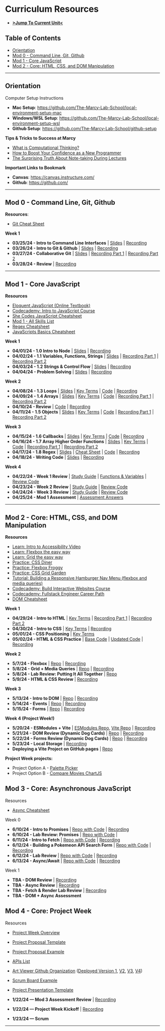 # Curriculum Resources

- [**>Jump To Current Unit<**](#mod-3---core-asynchronous-javascript)

## Table of Contents

- [Orientation](#orientation)
- [Mod 0 - Command Line, Git, Github](#mod-0---command-line-git-github)
- [Mod 1 - Core JavaScript](#mod-1---core-javascript)
- [Mod 2 - Core: HTML, CSS, and DOM Manipulation](#mod-2---core-html-css-and-dom-manipulation)

---

## Orientation

Computer Setup Instructions

- **Mac Setup**: https://github.com/The-Marcy-Lab-School/local-environment-setup-mac
- **Windows/WSL Setup**: https://github.com/The-Marcy-Lab-School/local-environment-setup-wsl
- **Github Setup**: https://github.com/The-Marcy-Lab-School/github-setup

**Tips & Tricks to Success at Marcy**

- [What is Computational Thinking?](https://youtu.be/qbnTZCj0ugI)
- [How to Boost Your Confidence as a New Programmer](https://www.youtube.com/watch?v=2pQ04FriBxs)
- [The Surprising Truth About Note-taking During Lectures](https://www.youtube.com/watch?v=cRQqH18wJgw&ab_channel=BenjaminKeep%2CPhD%2CJD)

**Important Links to Bookmark**

- **Canvas**: https://canvas.instructure.com/
- **Github**: https://github.com/

---

## Mod 0 - Command Line, Git, Github

**Resources**:

- [Git Cheat Sheet](https://github.com/The-Marcy-Lab-School/cheatsheet-git)

**Week 1**

- **03/25/24 - Intro to Command Line Interfaces** | [Slides](https://docs.google.com/presentation/d/1ilIcRoo9GEVFSjHMnRUDaB2sbiINaIEj68jTMaXMNc4/edit#slide=id.g1f1075899de_0_0) | [Recording](https://zoom.us/rec/play/IqybjtHAH9AJeHE8TpWHvhleupAeJmjunn15HRJR5XOaqald1p3WhzgzQt8RikzUTsh8aqgJOVMPE2oM.xxGAv7iiSSCUH04c?autoplay=true&startTime=1711390956000)
- **03/26/24 - Intro to Git & Github** | [Slides](https://docs.google.com/presentation/d/1S2eRh4kSss5Srvc08kOWcqYG5yeSJSPtoJzfLXngxGc/edit#slide=id.g1f10b404dc4_0_5) | [Recording](https://zoom.us/rec/play/wvVLr4Ww4Shmc2UqcqPiikMnDWdzxfyD_SWZb-agEobFE9-GzbIqYlIF6ofE_XnkunCKkr4rAVlwcXgw.O5hUJ1L-eRlyCESm?autoplay=true&startTime=1711467236000)
- **03/27/24 - Collaborative Git** | [Slides](https://docs.google.com/presentation/d/1tylZJk3pw9ydmZtyiyQ8g3f44rsm2usxG-5jU6SKr_I/edit#slide=id.g158fbd3a59f_0_386) | [Recording Part 1](https://zoom.us/rec/play/zyDW3X2b8uB5Y-u6E2Gpzct9_m1YLEw929w3APlE0w9lfuMg4Awl3WHSvSW1r34_wQPnz93HXTaxJMo5.mNKsoIHfsUY_6VBu?autoplay=true&startTime=1711553725000) | [Recording Part 2](https://zoom.us/rec/play/kSH6TbkTY_bteu765q32Q9r3Kje21ws8LT8OE5T_xxukm7Us8OId6DNVx7hQ_TZmmXcyo200pHgvlwoq.Dg-TreCDy619WybZ?autoplay=true&startTime=1711567101000)
- **03/28/24 - Review** | [Recording](https://zoom.us/rec/play/6gpEiq44LSDOGSZV0QcjDuYMfFOx7AbcLJLzTGYRKvYt-hQaw_GpGPXkb7P2WZhXIjMsD0XHCP4phdYG.01kpqlRzFX6AQapX?autoplay=true&startTime=1711640623000)

---

## Mod 1 - Core JavaScript

**Resources**

- [Eloquent JavaScript (Online Textbook)](https://eloquentjavascript.net/)
- [Codecademy: Intro to JavaScript Course](https://www.codecademy.com/enrolled/courses/introduction-to-javascript)
- [She Codes JavaScript Cheatsheet](https://cheatsheets.shecodes.io/javascript)
- [Mod 1 - All Skills List](https://github.com/The-Marcy-Lab-School/1-3-0-resource_mod-1-all-skills)
- [Regex Cheatsheet](https://github.com/The-Marcy-Lab-School/cheatsheet-regex)
- [JavaScripts Basics Cheatsheet](https://github.com/The-Marcy-Lab-School/cheatsheet-javascript-basics)


**Week 1**

- **04/01/24 - 1.0 Intro to Node** | [Slides](https://docs.google.com/presentation/d/1jrc92djJXRgo3LkTefu1SqIiQEIHfE97QoCTo1wYL1g) | [Recording](https://youtu.be/2iqiRiV8j7w)
- **04/02/24 - 1.1 Variables, Functions, Strings** | [Slides](https://docs.google.com/presentation/d/1l5fe4EL2DqOtXKfeKEhdxGxNI7k3nqHPQLbP3-Q706s) | [Recording Part 1](https://www.youtube.com/watch?v=iambf_jDL0Q) | [Recording Part 2](https://zoom.us/rec/play/QZTySNEsw-1y_HMmYBaJhA2_awo7a1sDJ7yhPkcRCbAcFlc96FKBUDEVRq1kUKKz4f4EHKGMzFmsgWyt.uqrlrbulie-yVH6k?autoplay=true&startTime=1712079211000)
- **04/03/24 - 1.2 Strings & Control Flow** | [Slides](https://docs.google.com/presentation/d/1A3FPpnVWFG42ChRusrrbWXVFnrC8hlm85IzgMHmadH8) | [Recording](https://youtu.be/GiohqszbXAI)
- **04/04/24 - Problem Solving** | [Slides](https://docs.google.com/presentation/d/18WwjvW4fUJqWMBRSztn5TRV-qcrCmVr-I85CT0e3uv8/) | [Recording](https://us02web.zoom.us/rec/share/bGxNcGtltBqBh3ZFTIHvShJV9pkkFKhWlhqkynXx7AWK-hHaN0WFXWgSSCOGlFA7.xgaNrKkkNympcuhC?startTime=1712239688000)

**Week 2**

- **04/08/24 - 1.3 Loops** | [Slides](https://docs.google.com/presentation/d/1AfrsNZRXMqoXx1pPtPzuJfImzyVz4-_6zRY-seuQVkc/) | [Key Terms](./resources/1-3-loops.md) | [Code](https://replit.com/@madhur-xyz/LoopsLecture) | [Recording](https://us02web.zoom.us/rec/share/miDEk5HFXAwStj3Fv0w1w5mzt4_P0fGHfwXer413l68wI7fxH8TVnTsENA_F8yy7.kq8peKVcb6eBf4GB?startTime=1712587799000) 
- **04/09/24 - 1.4 Arrays** | [Slides](https://docs.google.com/presentation/d/1H5j6USVYQAAgSUFPoFZlNU2xN6UF-UglwdMap8TcNuw/) | [Key Terms](./resources/1-4-arrays.md) | [Code](https://replit.com/@madhur-xyz/ArraysLecture) |  [Recording Part 1](https://us02web.zoom.us/rec/share/nkTgp5nm0WmIjv7rBjORqe47vSIRgj0ZpX5Di8jGKp9Cz8UUzU3UxA_M9Te02pXb.Nig8JwdfCby0AMxq?startTime=1712671292000) | [Recording Part 2](https://us02web.zoom.us/rec/share/iOObNMYsGYI62b07VKI7ciR11Mq_dD8J7483IhpGlpwMWnMufiXMzJxR1kpRfj5h.-_DjYvBAh-SUZxWk?startTime=1712683247000)
- **04/10/24 - Review** | [Code](https://replit.com/@juliancastro16/Map-Filter-and-Sort-Methods#README.md) | [Recording](https://us02web.zoom.us/rec/share/GN7sLsa87V1panp1tieZuttqG1zQJ-7Qp6_AQc6wQaoNTqp3-q9bbePdIKEU2Rt-.0lUs5_2_5KsGtQVj?startTime=1712762258000)
- **04/11/24 - 1.5 Objects** | [Slides](https://docs.google.com/presentation/d/1xMVk45ROtn3QJwo2s-qtwunDplVhbB35SZ73kkidR1Y/) | [Key Terms](./resources/1-5-objects.md) | [Code](https://replit.com/@madhur-xyz/ObjectsLecture#index.js) | [Recording Part 1](https://us02web.zoom.us/rec/share/1JuM8gFk0quuRSBNjUGts-kPYbVia5wRJXrW6e4uh9NV1CuN0rWIFCmaZqfvxJKi.qPJ2jSuDT4xQJZ_8?startTime=1712844223000) | [Recording Part 2](https://us02web.zoom.us/rec/share/RS-lAvNeAkZ4pZsL62JaQrn_HzG4cCXP52pe7-S36eVr6PVqA_2-y4gsmWR0_lOu.EiEiDD3OdHWT-UV2?startTime=1712849256000)

**Week 3**

- **04/15/24 - 1.6 Callbacks** | [Slides](https://docs.google.com/presentation/d/1xBOI37rbDhGdoCtBW8VEG8f34RfNkM_i1vftdAK6dDw/) | [Key Terms](./resources/1-6-callbacks.md) | [Code](https://replit.com/@madhur-xyz/CallbacksLecture) | [Recording](https://youtu.be/KMw7QqbOe3A)
- **04/16/24 - 1.7 Array Higher Order Functions** | [Slides](https://docs.google.com/presentation/d/1xXdTbrNXYHAtRgEaLt91VLdGwDxq8PrVDQh70saLuD4/) | [Key Terms](./resources/1-7-array-hofs.md) | [Code](https://replit.com/@madhur-xyz/ArrayHOFsLecture#index.js) | [Recording Part 1](https://us02web.zoom.us/rec/share/W6SBLEs2YAFC8lURdzAtxdX1lAqAazAm81YUDWtRvrWx8U8NuJeyB0xRsMLABaaK.B6_Pf5tyVy1C6aA7?startTime=1713276423000) | [Recording Part 2](https://us02web.zoom.us/rec/share/lE0sjFzaGD0lrqx4oA0KiZXElVL_onDqnAGIcCX7ZaoTdfZWn1mcbbcrpjP0MySW.iFkLERQxPWdy5quc?startTime=1713367474000)
- **04/17/24 - 1.8 Regex** | [Slides](https://docs.google.com/presentation/d/1GMj8kGOupNuDY7OjZ4tswBmZwU6tixw83k5iA702s00/) | [Cheat Sheet](./resources/1-8-regex.md) | [Code](https://replit.com/@madhur-xyz/RegexLecture#index.js) | [Recording](https://us02web.zoom.us/rec/share/638Z0R3dI1EJFBk60TeyU5wg7SoR87vixoNx_6Cf_CkzOaI2sTJMVuo3_QWV1dSr.7uEb9QFyO9-IxaTk?startTime=1713452929000)
- **04/18/24 - Writing Code** | [Slides](https://docs.google.com/presentation/d/1VYIXNFwJ7GckcO-VPrCPhvHdgmLyfMN5CdOKbahwCaQ/) | [Recording](https://www.youtube.com/watch?v=p-S3kpxcRsc)

**Week 4**

- **04/22/24 - Week 1 Review** | [Study Guide](./study-guides/mod1-week1-study-guide.md) | [Functions & Variables](./resources/1-1-vars-functions.md) | [Review Code](https://replit.com/@madhur-xyz/Mod1Week1Review#short-response.md)
- **04/23/24 - Week 2 Review** | [Study Guide](./study-guides/mod1-week2-study-guide.md) | [Review Code](https://replit.com/@madhur-xyz/Mod1Week2Reviewjs#short-response.md)
- **04/24/24 - Week 3 Review** | [Study Guide](./study-guides/mod1-week3-study-guide.md) | [Review Code](https://replit.com/@madhur-xyz/Mod1Week3Reviewjs#short-response.md)
- **04/25/24 - Mod 1 Assessment** | [Assessment Answers](https://www.youtube.com/watch?v=dQw4w9WgXcQ)


---

## Mod 2 - Core: HTML, CSS, and DOM Manipulation

**Resources**
* [Learn: Intro to Accessibility Video](https://www.youtube.com/watch?v=1A6SrPwmGpg&t=802s&ab_channel=WebDevSimplified)
* [Learn: Flexbox the easy way](https://www.youtube.com/watch?v=u044iM9xsWU&ab_channel=KevinPowell)
* [Learn: Grid the easy way](https://www.youtube.com/watch?v=rg7Fvvl3taU&ab_channel=KevinPowell)
* [Practice: CSS Diner](https://flukeout.github.io/)
* [Practice: Flexbox Froggy](https://flexboxfroggy.com/)
* [Practice: CSS Grid Garden](https://cssgridgarden.com/)
* [Tutorial: Building a Responsive Hamburger Nav Menu (flexbox and media queries)](https://www.youtube.com/watch?v=At4B7A4GOPg)
* [Codecademy: Build Interactive Websites Course](https://www.codecademy.com/learn/build-interactive-websites)
* [Codecademy: Fullstack Engineer Career Path](https://www.codecademy.com/enrolled/paths/full-stack-engineer-career-path)
* [DOM Cheatsheet](https://github.com/The-Marcy-Lab-School/cheatsheet-DOM)

**Week 1**
* **04/29/24 - Intro to HTML** | [Key Terms](./resources/2-0-intro-to-html.md) | [Recording Part 1](https://us02web.zoom.us/rec/share/Jd_SDZ6NIJFbBD86DGGCV-0GYKeb_sIbmaqFsC2F3Fyagk3PPjtr-0eatC4dDrt5.s2nhBq6lPMl6DYm7?startTime=1714402424000) | [Recording Part 2](https://us02web.zoom.us/recording/detail?meeting_id=tjUbM%2Fj7RQ2BexNNjwpQuQ%3D%3D)
* **04/30/24 - Intro to CSS** | [Key Terms](./resources/2-1-intro-to-css.md) | [Recording](https://www.youtube.com/watch?v=KQdYKILn3d0)
* **05/01/24 - CSS Positioning** | [Key Terms](./resources/2-2-css-positioning.md)
* **05/02/24 - HTML & CSS Practice** | [Base Code](https://github.com/The-Marcy-Lab-School/2-2-css-practice-nirvana) | [Updated Code](https://github.com/madhurxyz/2-2-css-practice-nirvana) | [Recording](https://us02web.zoom.us/rec/share/f7wD1zraTnIMoAQXJ49PVnf00JoPBOrVYbHbrXUayJ6BJSOCxnQ28CsKd8F21tWm.fRP6vm6oL2bMPCa4?startTime=1714677341000)

**Week 2**

* **5/7/24 - Flexbox** | [Repo](https://github.com/The-Marcy-Lab-School/2-1-0-lecture-flexbox) | [Recording](https://youtu.be/B3bLSMe0-FI)
* **5/8/24 - Grid + Media Queries** | [Repo](https://github.com/The-Marcy-Lab-School/2-1-1-lecture-grid-media-queries) | [Recording](https://youtu.be/rQgw-PUa12o)
* **5/8/24 - Lab Review: Putting It All Together** | [Repo](https://github.com/The-Marcy-Lab-School/2-1-2-lab-review-putting-it-all-together)
* **5/9/24 - HTML & CSS Review** | [Recording](https://youtu.be/bAo-QDkiLao)

**Week 3**

* **5/13/24 - Intro to DOM** | [Repo](https://github.com/The-Marcy-Lab-School/2-2-0-lecture-intro-to-dom) | [Recording](https://youtu.be/Ap6L56RetSY)
* **5/14/24 - Events** | [Repo](https://github.com/The-Marcy-Lab-School/2-2-1-lecture-dom-events) | [Recording](https://youtu.be/wMtTOiTwehA)
* **5/15/24 - Forms** | [Repo](https://github.com/The-Marcy-Lab-School/2-2-2-lecture-forms) | [Recording](https://youtu.be/OWHv7zDHG2M)

**Week 4 (Project Week!)**

* **5/20/24 - ESModules + Vite** | [ESModules Repo](https://github.com/The-Marcy-Lab-School/2-3-0-esmodules-f23), [Vite Repo](https://github.com/The-Marcy-Lab-School/2-3-0-resource_getting-started-vite-vanilla-js) | [Recording](https://youtu.be/BnJftny4lZA)
* **5/21/24 - DOM Review (Dynamic Dog Cards)** | [Repo](https://github.com/benspector-mls/dogs-dom-project-s24) | [Recording](https://youtu.be/y82_RoAiP4U)
* **5/22/24 - Forms Review (Dynamic Dog Cards)** | [Repo](https://github.com/benspector-mls/dogs-dom-project-s24) | [Recording](https://youtu.be/J_FE-xRwzy0)
* **5/23/24 - Local Storage** | [Recording](https://www.youtube.com/watch?v=EA_BUUOXFDE&ab_channel=TheMarcyLabSchool)
* **Deploying a Vite Project on GitHub pages** | [Repo](https://github.com/The-Marcy-Lab-School/2-3-3-resource_deploying-with-github-pages)

**Project Week projects:**
* Project Option A - [Palette Picker](https://github.com/The-Marcy-Lab-School/2-3-0-solo-project_palette-picker)
* Project Option B - [Compare Movies ChartJS](https://github.com/The-Marcy-Lab-School/2-3-0-solo-project_compare-movies)

## Mod 3 - Core: Asynchronous JavaScript
<!-- TODO @gonzalo Check in About updating repos -->
Resources

- [Async Cheatsheet](https://github.com/The-Marcy-Lab-School/cheatsheet-async)

Week 0
<!-- get all the updated repos -->
- **6/10/24 - Intro to Promises** | [Repo with Code](https://github.com/Gonzalomarcylabschool/3-0-0-intro-to-promises-S24) | [Recording](https://us02web.zoom.us/rec/share/jDWCBuO_czipwzaxyVfsS4q2hjA3x4Z1d_krKJhtHJ7n2wlmKxxZNDH_AhKxVazi.JULtdszn_5UwbyAA)
- **6/10/24 - Lab Review: Promises** | [Repo with Code](https://github.com/Gonzalomarcylabschool/3-0-0-intro-to-promises-S24/tree/main/lab-review) | 
- **6/11/24 - Intro to Fetch** | [Repo with Code](https://github.com/Gonzalomarcylabschool/3-0-1-intro-fetch-S24) | [Recording](https://us02web.zoom.us/rec/share/wtJNaGAqlCX64lVFhE9FBHYFuDtaEreQ3NBCxX3E-fbjUQCgpe0VwVRa_p1RfXtI.lqbvOq5wSxHLOblO)
- **6/12/24 - Building a Pokemeon API Search Form** | [Repo with Code](https://github.com/Gonzalomarcylabschool/3-0-2-pokedex-search-api-S24) | [Recording](https://us02web.zoom.us/rec/share/V3K-4nO52zhx0Rz3bkAHUXRnpafnqQymGqowOrbIBo64UT8qyQm41Dpswdv_azvM.j2o9_yy6xk-CRbOU)
- **6/12/24 - Lab Review** | [Repo with Code](https://github.com/Gonzalomarcylabschool/3-0-2-pokedex-search-api-S24) | [Recording](https://us02web.zoom.us/rec/share/xkE_oIMGFa8YvTjVVP4aRatBuIZYJJdUchy3QW8FJVHcs-X006NE65DAR2PnF5AA.EqMLZyOdjOxCF06q)
- **6/13/24 - Async/Await** | [Repo with Code](https://github.com/Gonzalomarcylabschool/3-0-3-async-await-s24) | [Recording](https://us02web.zoom.us/rec/play/vryjHsNTplF-OXyIBh0kTARysfLBX47zdUnwPjRiT6lqeIoJusGsH9nGust98hjueX7SCskp95hVNA8.rbnVn2h-bhhJQ_Qi?canPlayFromShare=true&from=share_recording_detail&continueMode=true&componentName=rec-play&originRequestUrl=https%3A%2F%2Fus02web.zoom.us%2Frec%2Fshare%2FPGmVq9DlFidCdsPAoU1jJ_4zBh6FIrNQUXNnpZTK-NjYOtORJOiHH5dr2ZiGMRGL.EoKpoCe0H-suep95)

Week 1

- **TBA - DOM Review** | [Recording](https://youtu.be/bKCYETgm6vk)
- **TBA - Async Review** | [Recording](https://youtu.be/FlnRSSZhOnc)
- **TBA - Fetch & Render Lab Review** | [Recording](https://youtu.be/qWXbg6aqEzM)
- **TBA - DOM + Async Assessment**

## Mod 4 - Core: Project Week

Resources

- [Project Week Overview](https://docs.google.com/document/d/1DJeh3CuHXrV6UWKbVUo42ct6b7EBgVSc6qn55IPd3zQ/edit?usp=sharing)
- [Project Proposal Template](https://docs.google.com/document/d/1gSM_RWRAP_EJGQ7pp58Pti6PXKQJ_YWx3uvC4iRQ1EI/edit)
- [Project Proposal Example](https://docs.google.com/document/d/1ekNpWx_LKCFGPQ74qijXTMRJJoq4sHJIB1mv9Mg8HHk/edit#heading=h.dwz367p60bre)
- [APIs List](https://gist.github.com/MostlyFocusedMike/2a0825c062b79d33e5003f0f767ad0fa)
- [Art Viewer Github Organization](https://github.com/Art-viewer-mike-example) ([Deployed Version 1](https://art-viewer-mike-example.github.io/art-viewer-day-1/), [V2](https://art-viewer-mike-example.github.io/art-viewer-day-2/), [V3](https://art-viewer-mike-example.github.io/art-viewer-day-3/), [V4](https://art-viewer-mike-example.github.io/art-viewer-day-4/))
- [Scrum Board Example](https://github.com/users/benspector-mls/projects/3/views/1?layout=board)
- [Project Presentation Template](https://docs.google.com/presentation/d/1NvzL4yUaVSNFlmNtG3shNdK4j0oW3Ll2zbq8gK2vrzQ/edit?usp=sharing)

- **1/22/24 — Mod 3 Assessment Review** | [Recording](https://youtu.be/dv-A1qGX7iY)
- **1/22/24 — Project Week Kickoff** | [Recording](https://youtu.be/wsRK3fslq68)
- **1/23/24 — Scrum**

---
